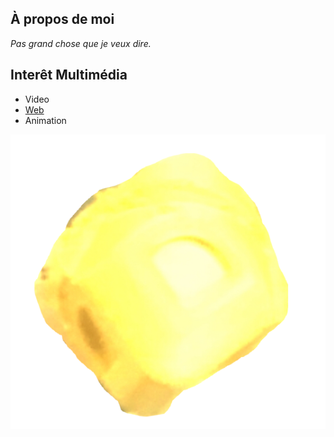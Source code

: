 ## **À propos de moi**
*Pas grand chose que je veux dire.*

## **Interêt Multimédia**
- Video
- [Web](https://github.com/LishunSLD/H25_V11_inspirations_DRIESEN)
- Animation

![cube.png](./img/succube.png)
